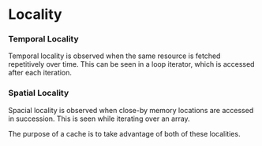 # Locality
### Temporal Locality
Temporal locality is observed when the same resource is fetched repetitively over time. This can be seen in a loop iterator, which is accessed after each iteration.

### Spatial Locality
Spacial locality is observed when close-by memory locations are accessed in succession. This is seen while iterating over an array.

The purpose of a cache is to take advantage of both of these localities.